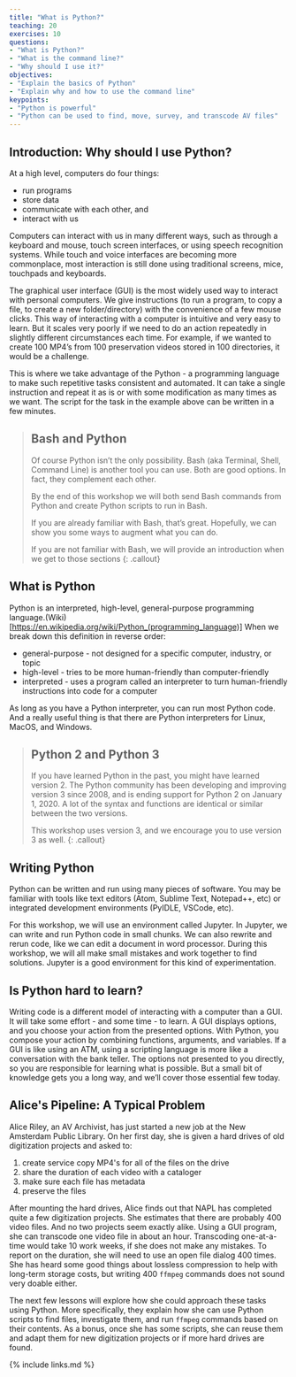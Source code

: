 ```yaml
---
title: "What is Python?"
teaching: 20
exercises: 10
questions:
- "What is Python?"
- "What is the command line?"
- "Why should I use it?"
objectives:
- "Explain the basics of Python"
- "Explain why and how to use the command line"
keypoints:
- "Python is powerful"
- "Python can be used to find, move, survey, and transcode AV files"
---
```


## Introduction: Why should I use Python?

At a high level, computers do four things:
* run programs
* store data
* communicate with each other, and
* interact with us

Computers can interact with us in many different ways, such as through a keyboard and mouse, touch screen interfaces, or using speech recognition systems. While touch and voice interfaces are becoming more commonplace, most interaction is still done using traditional screens, mice, touchpads and keyboards.

The graphical user interface (GUI) is the most widely used way to interact with personal computers. We give instructions (to run a program, to copy a file, to create a new folder/directory) with the convenience of a few mouse clicks. This way of interacting with a computer is intuitive and very easy to learn. But it scales very poorly if we need to do an action repeatedly in slightly different circumstances each time. For example, if we wanted to create 100 MP4’s from 100 preservation videos stored in 100 directories, it would be a challenge.

This is where we take advantage of the Python - a programming language to make such repetitive tasks consistent and automated. It can take a single instruction and repeat it as is or with some modification as many times as we want. The script for the task in the example above can be written in a few minutes.

> ## Bash and Python
>
> Of course Python isn’t the only possibility.
> Bash (aka Terminal, Shell, Command Line) is another tool you can use.
> Both are good options.
> In fact, they complement each other.
>
> By the end of this workshop we will both send Bash commands from Python and create Python scripts to run in Bash.
>
> If you are already familiar with Bash, that’s great.
> Hopefully, we can show you some ways to augment what you can do.
>
> If you are not familiar with Bash, we will provide an introduction when we get to those sections
{: .callout}

## What is Python
Python is an interpreted, high-level, general-purpose programming language.(Wiki)[https://en.wikipedia.org/wiki/Python_(programming_language)]
When we break down this definition in reverse order:
* general-purpose - not designed for a specific computer, industry, or topic
* high-level - tries to be more human-friendly than computer-friendly
* interpreted - uses a program called an interpreter to turn human-friendly instructions into code for a computer

As long as you have a Python interpreter, you can run most Python code.
And a really useful thing is that there are Python interpreters for Linux, MacOS, and Windows.

> ## Python 2 and Python 3
> If you have learned Python in the past, you might have learned version 2.
> The Python community has been developing and improving version 3 since 2008, and is ending support for Python 2 on January 1, 2020.
> A lot of the syntax and functions are identical or similar between the two versions.
>
> This workshop uses version 3, and we encourage you to use version 3 as well.
{: .callout}

## Writing Python
Python can be written and run using many pieces of software.
You may be familiar with tools like text editors (Atom, Sublime Text, Notepad++, etc) or integrated development environments (PyIDLE, VSCode, etc).

For this workshop, we will use an environment called Jupyter.
In Jupyter, we can write and run Python code in small chunks.
We can also rewrite and rerun code, like we can edit a document in word processor.
During this workshop, we will all make small mistakes and work together to find solutions.
Jupyter is a good environment for this kind of experimentation.

## Is Python hard to learn?
Writing code is a different model of interacting with a computer than a GUI.
It will take some effort - and some time - to learn.
A GUI displays options, and you choose your action from the presented options.
With Python, you compose your action by combining functions, arguments, and variables.
If a GUI is like using an ATM, using a scripting language is more like a conversation with the bank teller.
The options not presented to you directly, so you are responsible for learning what is possible.
But a small bit of knowledge gets you a long way, and we’ll cover those essential few today.

## Alice's Pipeline: A Typical Problem
Alice Riley, an AV Archivist, has just started a new job at the New Amsterdam Public Library. On her first day, she is given a hard drives of old digitization projects and asked to:
1. create service copy MP4's for all of the files on the drive
2. share the duration of each video with a cataloger
3. make sure each file has metadata
4. preserve the files

After mounting the hard drives, Alice finds out that NAPL has completed quite a few digitization projects.
She estimates that there are probably 400 video files.
And no two projects seem exactly alike.
Using a GUI program, she can transcode one video file in about an hour.
Transcoding one-at-a-time would take 10 work weeks, if she does not make any mistakes.
To report on the duration, she will need to use an open file dialog 400 times.
She has heard some good things about lossless compression to help with long-term storage costs, but writing 400 `ffmpeg` commands does not sound very doable either.

The next few lessons will explore how she could approach these tasks using Python.
More specifically, they explain how she can use Python scripts to find files, investigate them, and run `ffmpeg` commands based on their contents. 
As a bonus, once she has some scripts, she can reuse them and adapt them for new digitization projects or if more hard drives are found.

{% include links.md %}
